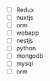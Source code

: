 - [ ] Redux
- [ ] nuxtjs
- [ ] orm
- [ ] webapp
- [ ] nestjs
- [ ] python
- [ ] mongodb
- [ ] mysql
- [ ] orm